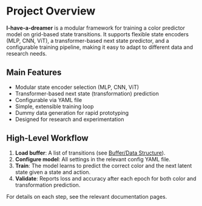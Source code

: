 # Project Overview

**I-have-a-dreamer** is a modular framework for training a color predictor model on grid-based state transitions. It supports flexible state encoders (MLP, CNN, ViT), a transformer-based next state predictor, and a configurable training pipeline, making it easy to adapt to different data and research needs.

## Main Features
- Modular state encoder selection (MLP, CNN, ViT)
- Transformer-based next state (transformation) prediction
- Configurable via YAML file
- Simple, extensible training loop
- Dummy data generation for rapid prototyping
- Designed for research and experimentation

## High-Level Workflow
1. **Load buffer**: A list of transitions (see [Buffer/Data Structure](./buffer.md)).
2. **Configure model**: All settings in the relevant config YAML file.
3. **Train**: The model learns to predict the correct color and the next latent state given a state and action.
4. **Validate**: Reports loss and accuracy after each epoch for both color and transformation prediction.

For details on each step, see the relevant documentation pages. 